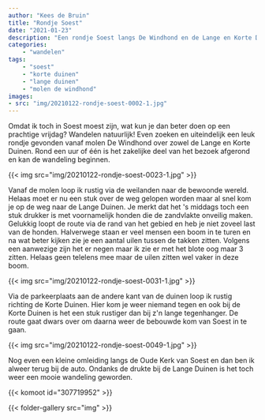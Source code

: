 ```yaml
---
author: "Kees de Bruin"
title: "Rondje Soest"
date: "2021-01-23"
description: "Een rondje Soest langs De Windhond en de Lange en Korte Duinen"
categories:
    - "wandelen"
tags:
    - "soest"
    - "korte duinen"
    - "lange duinen"
    - "molen de windhond"
images:
- src: "img/20210122-rondje-soest-0002-1.jpg"
---
```


Omdat ik toch in Soest moest zijn, wat kun je dan beter doen op een prachtige vrijdag? Wandelen natuurlijk! Even zoeken en uiteindelijk een leuk rondje gevonden vanaf molen De Windhond over zowel de Lange en Korte Duinen. Rond een uur of één is het zakelijke deel van het bezoek afgerond en kan de wandeling beginnen.

{{< img src="img/20210122-rondje-soest-0023-1.jpg" >}}

Vanaf de molen loop ik rustig via de weilanden naar de bewoonde wereld. Helaas moet er nu een stuk over de weg gelopen worden maar al snel kom je op de weg naar de Lange Duinen. Je merkt dat het 's middags toch een stuk drukker is met voornamelijk honden die de zandvlakte onveilig maken. Gelukkig loopt de route via de rand van het gebied en heb je niet zoveel last van de honden. Halverwege staan er veel mensen een boom in te turen en na wat beter kijken zie je een aantal uilen tussen de takken zitten. Volgens een aanwezige zijn het er negen maar ik zie er met het blote oog maar 3 zitten. Helaas geen telelens mee maar de uilen zitten wel vaker in deze boom.

{{< img src="img/20210122-rondje-soest-0031-1.jpg" >}}

Via de parkeerplaats aan de andere kant van de duinen loop ik rustig richting de Korte Duinen. Hier kom je weer niemand tegen en ook bij de Korte Duinen is het een stuk rustiger dan bij z'n lange tegenhanger. De route gaat dwars over om daarna weer de bebouwde kom van Soest in te gaan.

{{< img src="img/20210122-rondje-soest-0049-1.jpg" >}}

Nog even een kleine omleiding langs de Oude Kerk van Soest en dan ben ik alweer terug bij de auto. Ondanks de drukte bij de Lange Duinen is het toch weer een mooie wandeling geworden.

{{< komoot id="307719952" >}}

{{< folder-gallery src="img" >}}
